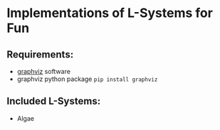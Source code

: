# Implementations of L-Systems for Fun
## Requirements:
- [graphviz](https://graphviz.org/download/) software
- graphviz python package `pip install graphviz`
## Included L-Systems:
- Algae